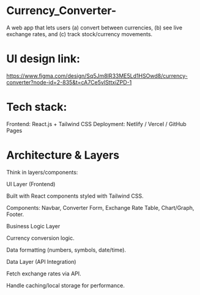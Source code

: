 # Currency_Converter-
A web app that lets users (a) convert between currencies, (b) see live exchange rates, and (c) track stock/currency movements.

# UI design link:
https://www.figma.com/design/Sq5Jm8IR33ME5Ld1HSOwd8/currency-converter?node-id=2-835&t=cA7Ce5vlSttxiZPD-1

# Tech stack:

Frontend: React.js + Tailwind CSS
Deployment: Netlify / Vercel / GitHub Pages

# Architecture & Layers

Think in layers/components:

UI Layer (Frontend)

Built with React components styled with Tailwind CSS.

Components: Navbar, Converter Form, Exchange Rate Table, Chart/Graph, Footer.

Business Logic Layer

Currency conversion logic.

Data formatting (numbers, symbols, date/time).

Data Layer (API Integration)

Fetch exchange rates via API.

Handle caching/local storage for performance.

